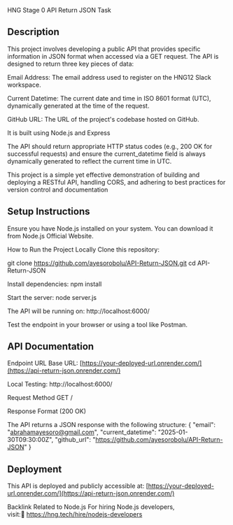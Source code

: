 HNG Stage 0 API Return JSON Task

## Description
This project involves developing a public API that provides specific information in JSON format when accessed via a GET request. The API is designed to return three key pieces of data:

Email Address: The email address used to register on the HNG12 Slack workspace.

Current Datetime: The current date and time in ISO 8601 format (UTC), dynamically generated at the time of the request.

GitHub URL: The URL of the project's codebase hosted on GitHub.

It is built using Node.js and Express

The API should return appropriate HTTP status codes (e.g., 200 OK for successful requests) and ensure the current_datetime field is always dynamically generated to reflect the current time in UTC.

This project is a simple yet effective demonstration of building and deploying a RESTful API, handling CORS, and adhering to best practices for version control and documentation

## Setup Instructions
Ensure you have Node.js installed on your system. You can download it from Node.js Official Website.

How to Run the Project Locally
Clone this repository:

git clone https://github.com/ayesorobolu/API-Return-JSON.git cd API-Return-JSON

Install dependencies:
npm install

Start the server:
node server.js

The API will be running on:
http://localhost:6000/

Test the endpoint in your browser or using a tool like Postman.

## API Documentation
Endpoint URL
Base URL: [https://your-deployed-url.onrender.com/](https://api-return-json.onrender.com/)

Local Testing: http://localhost:6000/

Request Method
GET /

Response Format (200 OK)

The API returns a JSON response with the following structure:
{ "email": "abrahamayesoro@gmail.com", "current_datetime": "2025-01-30T09:30:00Z", "github_url": "https://github.com/ayesorobolu/API-Return-JSON" }

## Deployment
This API is deployed and publicly accessible at:
[https://your-deployed-url.onrender.com/](https://api-return-json.onrender.com/)

Backlink Related to Node.js
For hiring Node.js developers, visit:🔗 https://hng.tech/hire/nodejs-developers


